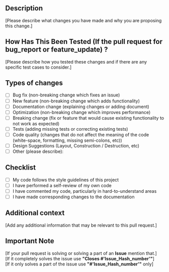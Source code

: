 ## Description

[Please describe what changes you have made and why you are proposing this change.]

## How Has This Been Tested (If the pull request for bug_report or feature_update) ?

[Please describe how you tested these changes and if there are any specific test cases to consider.]

## Types of changes

- [ ] Bug fix (non-breaking change which fixes an issue)
- [ ] New feature (non-breaking change which adds functionality)
- [ ] Documentation change (explaining changes or adding document)
- [ ] Optimization (non-breaking change which improves performance)
- [ ] Breaking change (fix or feature that would cause existing functionality to not work as expected)
- [ ] Tests (adding missing tests or correcting existing tests)
- [ ] Code quality (changes that do not affect the meaning of the code (white-space, formatting, missing semi-colons, etc))
- [ ] Design Suggestions (Layout, Construction / Destruction, etc)
- [ ] Other (please describe):

## Checklist

- [ ] My code follows the style guidelines of this project
- [ ] I have performed a self-review of my own code
- [ ] I have commented my code, particularly in hard-to-understand areas
- [ ] I have made corresponding changes to the documentation

## Additional context

[Add any additional information that may be relevant to this pull request.]

## Important Note

[If your pull request is solving or solving a part of an **Issue** mention that.] <br/>
[If it completely solves the issue use **"Closes #'Issue_Hash_number'"**] <br/>
[If it only solves a part of the issue use **"#'Issue_Hash_number'"** only]